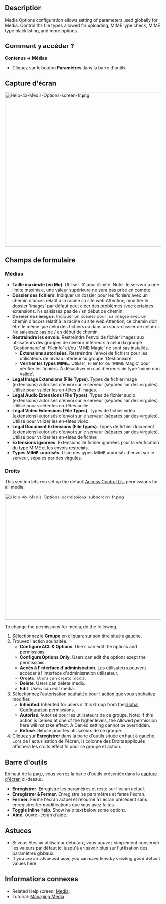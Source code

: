 <!-- Filename: Help4.x:Media:_Options / Display title: Médias : Paramètres -->

## Description

Media Options configuration allows setting of parameters used globally
for Media. Control the file types allowed for uploading, MIME type
check, MIME type blacklisting, and more options.

## Comment y accéder ?

**Contenus **→** Médias**

- Cliquez sur le bouton **Paramètres** dans la barre d'outils.

## Capture d'écran

<img
src="https://docs.joomla.org/images/thumb/b/b2/Help-4x-Media-Options-screen-fr.png/800px-Help-4x-Media-Options-screen-fr.png"
decoding="async"
srcset="https://docs.joomla.org/images/thumb/b/b2/Help-4x-Media-Options-screen-fr.png/1200px-Help-4x-Media-Options-screen-fr.png 1.5x, https://docs.joomla.org/images/thumb/b/b2/Help-4x-Media-Options-screen-fr.png/1600px-Help-4x-Media-Options-screen-fr.png 2x"
data-file-width="2720" data-file-height="1700" width="800" height="500"
alt="Help-4x-Media-Options-screen-fr.png" />

## Champs de formulaire

### Médias

- **Taille maximale (en Mo)**. Utiliser '0' pour illimité. Note : le
  serveur a une limite maximale, une valeur supérieure ne sera pas prise
  en compte.
- **Dossier des fichiers**. Indiquer un dossier pour les fichiers avec
  un chemin d'accès relatif à la racine du site web.Attention, modifier
  le dossier 'images' par défaut peut créer des problèmes avec certaines
  extensions. Ne saisissez pas de / en début de chemin.
- **Dossier des images**. Indiquer un dossier pour les images avec un
  chemin d'accès relatif à la racine du site web.Attention, ce chemin
  doit être le même que celui des fichiers ou dans un sous-dossier de
  celui-ci. Ne saisissez pas de / en début de chemin.
- **Restreindre les envois**. Restreindre l'envoi de fichier images aux
  utilisateurs des groupes de niveaux inférieurs à celui du groupe
  'Gestionnaire' si 'Fileinfo' et/ou 'MIME Magic' ne sont pas installés.
  - **Extensions autorisées**. Restreindre l'envoi de fichiers pour les
    utilisateurs de niveau inférieur au groupe 'Gestionnaire'.
  - **Vérifier les types MIME**. Utiliser 'Fileinfo' ou 'MIME Magic'
    pour vérifier les fichiers. À désactiver en cas d'erreurs de type
    'mime non valide'.
- **Legal Image Extensions (File Types)**. Types de fichier image
  (extensions) autorisés d'envoi sur le serveur (séparés par des
  virgules). Utilisé pour valider les en-têtes d'images.
- **Legal Audio Extensions (File Types)**. Types de fichier audio
  (extensions) autorisés d'envoi sur le serveur (séparés par des
  virgules). Utilisé pour valider les en-têtes audio.
- **Legal Video Extensions (File Types)**. Types de fichier vidéo
  (extensions) autorisés d'envoi sur le serveur (séparés par des
  virgules). Utilisé pour valider les en-têtes vidéo.
- **Legal Document Extensions (File Types)**. Types de fichier document
  (extensions) autorisés d'envoi sur le serveur (séparés par des
  virgules). Utilisé pour valider les en-têtes de fichier.
- **Extensions ignorées**. Extensions de fichier ignorées pour la
  vérification du type MIME et les envois restreints.
- **Types MIME autorisés.** Liste des types MIME autorisés d'envoi sur
  le serveur, séparés par des virgules.

### Droits

This section lets you set up the default [Access Control
List](https://docs.joomla.org/Access_Control_List/en "Access Control List/en")
permissions for all media.

<img
src="https://docs.joomla.org/images/thumb/1/1e/Help-4x-Media-Options-permissions-subscreen-fr.png/600px-Help-4x-Media-Options-permissions-subscreen-fr.png"
decoding="async"
srcset="https://docs.joomla.org/images/thumb/1/1e/Help-4x-Media-Options-permissions-subscreen-fr.png/900px-Help-4x-Media-Options-permissions-subscreen-fr.png 1.5x, https://docs.joomla.org/images/thumb/1/1e/Help-4x-Media-Options-permissions-subscreen-fr.png/1200px-Help-4x-Media-Options-permissions-subscreen-fr.png 2x"
data-file-width="2002" data-file-height="1359" width="600" height="407"
alt="Help-4x-Media-Options-permissions-subscreen-fr.png" />

To change the permissions for media, do the following.

1.  Sélectionnez le **Groupe** en cliquant sur son titre situé à gauche.
2.  Trouvez l'action souhaitée.
    - **Configure ACL & Options**. Users can edit the options and
      permissions.
    - **Configure Options Only**. Users can edit the options exept the
      permissions.
    - **Accès à l'interface d'administration**. Les utilisateurs peuvent
      accéder à l'interface d'administration utilisateur.
    - **Create**. Users can create media.
    - **Delete**. Users can delete media.
    - **Edit**. Users can edit media.
3.  Sélectionnez l'autorisation souhaitée pour l'action que vous
    souhaitez modifier.
    - **Inherited**. Inherited for users in this Group from the [Global
      Configuration](https://docs.joomla.org/Help4.x:Site_Global_Configuration/en#permissions "Help4.x:Site Global Configuration/en")
      permissions.
    - **Autorisé**. Autorisé pour les utilisateurs de ce groupe. Note:
      If this action is Denied at one of the higher levels, the Allowed
      permission here will not take effect. A Denied setting cannot be
      overridden.
    - **Refusé**. Refusé pour les utilisateurs de ce groupe.
4.  Cliquez sur **Enregistrer** dans la barre d'outils située en haut à
    gauche. Lors de l'actualisation de l'écran, la colonne des Droits
    appliqués affichera les droits effectifs pour ce groupe et action.

## Barre d'outils

En haut de la page, vous verrez la barre d'outils présentée dans la
[capture d'écran](#screenshot) ci-dessus.

- **Enregistrer**. Enregistre les paramètres et reste sur l'écran
  actuel.
- **Enregistrer & Fermer**. Enregistre les paramètres et ferme l'écran.
- **Fermer**. Ferme l'écran actuel et retourne à l'écran précédent sans
  enregistrer les modifications que vous avez faites.
- **Toggle Inline Help**. Show help text below some options.
- **Aide**. Ouvre l'écran d'aide.

## Astuces

- Si vous êtes un utilisateur débutant, vous pouvez simplement conserver
  les valeurs par défaut ici jusqu'à en savoir plus sur l'utilisation
  des paramètres globaux.
- If you are an advanced user, you can save time by creating good
  default values here.

## Informations connexes

- Related Help screen:
  [Media](https://docs.joomla.org/Help4.x:Media/en "Help4.x:Media/en").
- Tutorial: [Managing
  Media](https://docs.joomla.org/J4.x:Managing_Media/en "J4.x:Managing Media/en").
